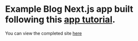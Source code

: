 # Example Blog Next.js app built following this [app tutorial](https://nextjs.org/learn/basics/create-nextjs-app).

You can view the completed site [here](https://nextjs-example-blog-ashy.vercel.app/)
